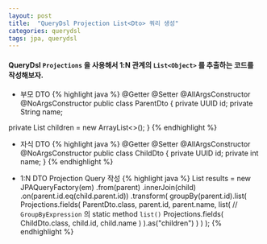 ```yaml
---
layout: post
title:  "QueryDsl Projection List<Dto> 쿼리 생성"
categories: querydsl
tags: jpa, querydsl
---
```


#### QueryDsl `Projections` 을 사용해서 **1:N 관계의** `List<Object>` 를 추출하는 코드를 <br /> 작성해보자.
 - 부모 DTO
{% highlight java %}
@Getter
@Setter
@AllArgsConstructor
@NoArgsConstructor
public class ParentDto {
  private UUID id;
  private String name;

  private List<ChildDto> children = new ArrayList<>();
}
{% endhighlight %}

 - 자식 DTO
{% highlight java %}
@Getter
@Setter
@AllArgsConstructor
@NoArgsConstructor
public class ChildDto {
  private UUID id;
  private int name;
}
{% endhighlight %}

 - 1:N DTO Projection Query 작성
{% highlight java %}
List<ParentDto> results = new JPAQueryFactory(em)
  .from(parent)
  .innerJoin(child)
  .on(parent.id.eq(child.parent.id))
  .transform(
    groupBy(parent.id).list(
      Projections.fields(
        ParentDto.class,
        parent.id,
        parent.name,
        list( // `GroupByExpression` 의 static method `list()`
          Projections.fields(
            ChildDto.class,
            child.id,
            child.name
          )
        ).as("children")
      )
    )
  );
{% endhighlight %}
